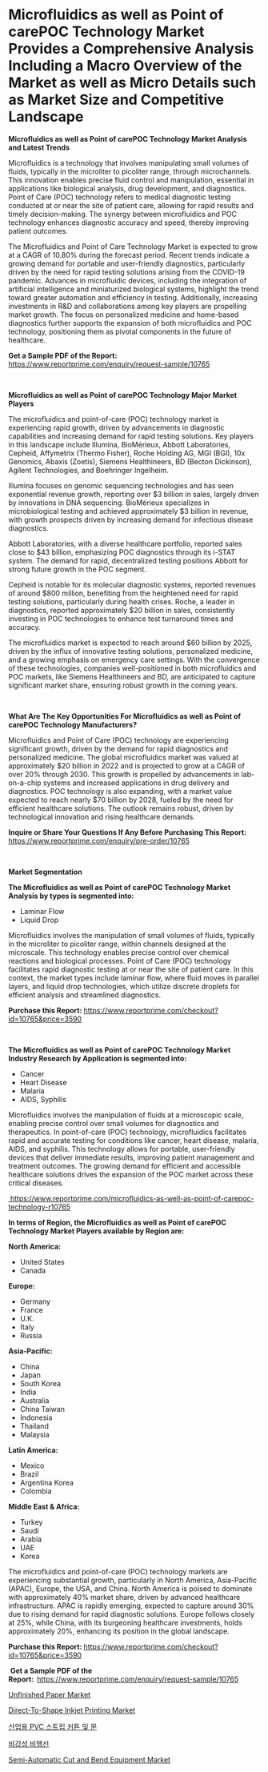 <p><h1>Microfluidics as well as Point of carePOC Technology Market Provides a Comprehensive Analysis Including a Macro Overview of the Market as well as Micro Details such as Market Size and Competitive Landscape</h1></p><p><strong>Microfluidics as well as Point of carePOC Technology Market Analysis and Latest Trends</strong></p>
<p><p>Microfluidics is a technology that involves manipulating small volumes of fluids, typically in the microliter to picoliter range, through microchannels. This innovation enables precise fluid control and manipulation, essential in applications like biological analysis, drug development, and diagnostics. Point of Care (POC) technology refers to medical diagnostic testing conducted at or near the site of patient care, allowing for rapid results and timely decision-making. The synergy between microfluidics and POC technology enhances diagnostic accuracy and speed, thereby improving patient outcomes.</p><p>The Microfluidics and Point of Care Technology Market is expected to grow at a CAGR of 10.80% during the forecast period. Recent trends indicate a growing demand for portable and user-friendly diagnostics, particularly driven by the need for rapid testing solutions arising from the COVID-19 pandemic. Advances in microfluidic devices, including the integration of artificial intelligence and miniaturized biological systems, highlight the trend toward greater automation and efficiency in testing. Additionally, increasing investments in R&D and collaborations among key players are propelling market growth. The focus on personalized medicine and home-based diagnostics further supports the expansion of both microfluidics and POC technology, positioning them as pivotal components in the future of healthcare.</p></p>
<p><strong>Get a Sample PDF of the Report:&nbsp;</strong> <a href="https://www.reportprime.com/enquiry/request-sample/10765">https://www.reportprime.com/enquiry/request-sample/10765</a></p>
<p>&nbsp;</p>
<p><strong>Microfluidics as well as Point of carePOC Technology Major Market Players</strong></p>
<p><p>The microfluidics and point-of-care (POC) technology market is experiencing rapid growth, driven by advancements in diagnostic capabilities and increasing demand for rapid testing solutions. Key players in this landscape include Illumina, BioMérieux, Abbott Laboratories, Cepheid, Affymetrix (Thermo Fisher), Roche Holding AG, MGI (BGI), 10x Genomics, Abaxis (Zoetis), Siemens Healthineers, BD (Becton Dickinson), Agilent Technologies, and Boehringer Ingelheim.</p><p>Illumina focuses on genomic sequencing technologies and has seen exponential revenue growth, reporting over $3 billion in sales, largely driven by innovations in DNA sequencing. BioMérieux specializes in microbiological testing and achieved approximately $3 billion in revenue, with growth prospects driven by increasing demand for infectious disease diagnostics.</p><p>Abbott Laboratories, with a diverse healthcare portfolio, reported sales close to $43 billion, emphasizing POC diagnostics through its i-STAT system. The demand for rapid, decentralized testing positions Abbott for strong future growth in the POC segment.</p><p>Cepheid is notable for its molecular diagnostic systems, reported revenues of around $800 million, benefiting from the heightened need for rapid testing solutions, particularly during health crises. Roche, a leader in diagnostics, reported approximately $20 billion in sales, consistently investing in POC technologies to enhance test turnaround times and accuracy.</p><p>The microfluidics market is expected to reach around $60 billion by 2025, driven by the influx of innovative testing solutions, personalized medicine, and a growing emphasis on emergency care settings. With the convergence of these technologies, companies well-positioned in both microfluidics and POC markets, like Siemens Healthineers and BD, are anticipated to capture significant market share, ensuring robust growth in the coming years.</p></p>
<p>&nbsp;</p>
<p><strong>What Are The Key Opportunities For Microfluidics as well as Point of carePOC Technology Manufacturers?</strong></p>
<p><p>Microfluidics and Point of Care (POC) technology are experiencing significant growth, driven by the demand for rapid diagnostics and personalized medicine. The global microfluidics market was valued at approximately $20 billion in 2022 and is projected to grow at a CAGR of over 20% through 2030. This growth is propelled by advancements in lab-on-a-chip systems and increased applications in drug delivery and diagnostics. POC technology is also expanding, with a market value expected to reach nearly $70 billion by 2028, fueled by the need for efficient healthcare solutions. The outlook remains robust, driven by technological innovation and rising healthcare demands.</p></p>
<p><strong>Inquire or Share Your Questions If Any Before Purchasing This Report:</strong> <a href="https://www.reportprime.com/enquiry/pre-order/10765">https://www.reportprime.com/enquiry/pre-order/10765</a></p>
<p>&nbsp;</p>
<p><strong>Market Segmentation</strong></p>
<p><strong>The Microfluidics as well as Point of carePOC Technology Market Analysis by types is segmented into:</strong></p>
<p><ul><li>Laminar Flow</li><li>Liquid Drop</li></ul></p>
<p><p>Microfluidics involves the manipulation of small volumes of fluids, typically in the microliter to picoliter range, within channels designed at the microscale. This technology enables precise control over chemical reactions and biological processes. Point of Care (POC) technology facilitates rapid diagnostic testing at or near the site of patient care. In this context, the market types include laminar flow, where fluid moves in parallel layers, and liquid drop technologies, which utilize discrete droplets for efficient analysis and streamlined diagnostics.</p></p>
<p><strong>Purchase this Report:&nbsp;</strong><a href="https://www.reportprime.com/checkout?id=10765&price=3590">https://www.reportprime.com/checkout?id=10765&price=3590</a></p>
<p>&nbsp;</p>
<p><strong>The Microfluidics as well as Point of carePOC Technology Market Industry Research by Application is segmented into:</strong></p>
<p><ul><li>Cancer</li><li>Heart Disease</li><li>Malaria</li><li>AIDS, Syphilis</li></ul></p>
<p><p>Microfluidics involves the manipulation of fluids at a microscopic scale, enabling precise control over small volumes for diagnostics and therapeutics. In point-of-care (POC) technology, microfluidics facilitates rapid and accurate testing for conditions like cancer, heart disease, malaria, AIDS, and syphilis. This technology allows for portable, user-friendly devices that deliver immediate results, improving patient management and treatment outcomes. The growing demand for efficient and accessible healthcare solutions drives the expansion of the POC market across these critical diseases.</p></p>
<p><a href="https://www.reportprime.com/microfluidics-as-well-as-point-of-carepoc-technology-r10765">&nbsp;https://www.reportprime.com/microfluidics-as-well-as-point-of-carepoc-technology-r10765</a></p>
<p><strong>In terms of Region, the Microfluidics as well as Point of carePOC Technology Market Players available by Region are:</strong></p>
<p>
    <p> <strong> North America: </strong>
        <ul>
            <li>United States</li>
            <li>Canada</li>
        </ul>
        </p> 
    <p> <strong> Europe: </strong>
        <ul>
            <li>Germany</li>
            <li>France</li>
            <li>U.K.</li>
            <li>Italy</li>
            <li>Russia</li>
        </ul>
        </p> 
    <p> <strong> Asia-Pacific: </strong>
        <ul>
            <li>China</li>
            <li>Japan</li>
            <li>South Korea</li>
            <li>India</li>
            <li>Australia</li>
            <li>China Taiwan</li>
            <li>Indonesia</li>
            <li>Thailand</li>
            <li>Malaysia</li>
        </ul>
        </p> 
    <p> <strong> Latin America: </strong>
        <ul>
            <li>Mexico</li>
            <li>Brazil</li>
            <li>Argentina Korea</li>
            <li>Colombia</li>
        </ul>
        </p> 
    <p> <strong> Middle East & Africa: </strong>
        <ul>
            <li>Turkey</li>
            <li>Saudi</li>
            <li>Arabia</li>
            <li>UAE</li>
            <li>Korea</li>
        </ul>
    </p>
    </p>
<p><p>The microfluidics and point-of-care (POC) technology markets are experiencing substantial growth, particularly in North America, Asia-Pacific (APAC), Europe, the USA, and China. North America is poised to dominate with approximately 40% market share, driven by advanced healthcare infrastructure. APAC is rapidly emerging, expected to capture around 30% due to rising demand for rapid diagnostic solutions. Europe follows closely at 25%, while China, with its burgeoning healthcare investments, holds approximately 20%, enhancing its position in the global landscape.</p></p>
<p><strong>Purchase this Report: </strong><a href="https://www.reportprime.com/checkout?id=10765&price=3590">https://www.reportprime.com/checkout?id=10765&price=3590</a></p>
<p>&nbsp;<strong>Get a Sample PDF of the Report:&nbsp;&nbsp;</strong><a href="https://www.reportprime.com/enquiry/request-sample/10765">https://www.reportprime.com/enquiry/request-sample/10765</a></p>
<p><strong></strong></p>
<p><p><a href="https://www.linkedin.com/pulse/future-trajectory-unfinished-paper-market-emerging-trends-forecasts-vynie?trackingId=chL%2FXf%2BcTZiZ5lrVggphkQ%3D%3D">Unfinished Paper Market</a></p><p><a href="https://medium.com/@lawrencekelley6262/the-global-direct-to-shape-inkjet-printing-market-is-projected-to-experience-an-annual-growth-5a8d52ef4a41">Direct-To-Shape Inkjet Printing Market</a></p><p><a href="https://medium.com/@avaoneill70/industrial-pvc-strip-curtains-and-doors-market-%EC%9D%98-%EA%B8%80%EB%A1%9C%EB%B2%8C-%EC%8B%9C%EC%9E%A5-%EA%B0%9C%EC%9A%94%EB%8A%94-%EC%A0%84-%EC%84%B8%EA%B3%84-%EB%B0%8F-%EC%A3%BC%EC%9A%94-%EC%8B%9C%EC%9E%A5%EC%9D%98-%EC%82%B0%EC%97%85%EC%97%90-%EC%98%81%ED%96%A5%EC%9D%84-%EB%AF%B8%EC%B9%98%EB%8A%94-%EC%A3%BC%EC%9A%94-%ED%8A%B8%EB%A0%8C%EB%93%9C%EC%97%90-%EB%8C%80%ED%95%9C-fe478e12f2dc">산업용 PVC 스트립 커튼 및 문</a></p><p><a href="https://medium.com/@greggibson7876/non-rigid-airship-market-%EC%9D%98-%EA%B8%80%EB%A1%9C%EB%B2%8C-%EC%8B%9C%EC%9E%A5-%EA%B0%9C%EC%9A%94%EB%8A%94-%EC%A0%84-%EC%84%B8%EA%B3%84-%EB%B0%8F-%EC%A3%BC%EC%9A%94-%EC%8B%9C%EC%9E%A5%EC%9D%98-%EC%82%B0%EC%97%85%EC%97%90-%EC%98%81%ED%96%A5%EC%9D%84-%EB%AF%B8%EC%B9%98%EB%8A%94-%EC%A3%BC%EC%9A%94-%ED%8A%B8%EB%A0%8C%EB%93%9C%EC%97%90-%EB%8C%80%ED%95%9C-%EB%8F%85%ED%8A%B9%ED%95%9C-%EA%B4%80%EC%A0%90%EC%9D%84-%EC%A0%9C%EA%B3%B5%ED%95%A9%EB%8B%88%EB%8B%A4-8eaf0876edf7">비강성 비행선</a></p><p><a href="https://medium.com/@lawrencekelley6262/this-report-aims-to-provide-a-comprehensive-presentation-of-the-global-market-for-semi-automatic-ba2d8fc4cb93">Semi-Automatic Cut and Bend Equipment Market</a></p></p>
